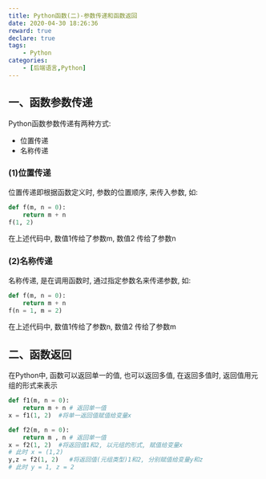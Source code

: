 ```yaml
---
title: Python函数(二)-参数传递和函数返回
date: 2020-04-30 18:26:36
reward: true
declare: true
tags: 
	- Python
categories: 
	- [后端语言,Python]
---
```


## 一、函数参数传递

Python函数参数传递有两种方式:

* 位置传递
* 名称传递

### (1)位置传递

位置传递即根据函数定义时, 参数的位置顺序, 来传入参数, 如:

```python
def f(m, n = 0):
    return m + n
f(1, 2)
```

在上述代码中, 数值1传给了参数m, 数值2 传给了参数n

### (2)名称传递

名称传递, 是在调用函数时, 通过指定参数名来传递参数, 如:

```python
def f(m, n = 0):
    return m + n
f(n = 1, m = 2)
```

在上述代码中, 数值1传给了参数n, 数值2 传给了参数m

<!--more-->

## 二、函数返回

在Python中, 函数可以返回单一的值, 也可以返回多值, 在返回多值时, 返回值用元组的形式来表示

```python
def f1(m, n = 0):
    return m + n # 返回单一值
x = f1(1, 2)  #将单一返回值赋值给变量x

def f2(m, n = 0):
    return m , n # 返回单一值
x = f2(1, 2)  #将返回值1和2, 以元组的形式, 赋值给变量x
# 此时 x = (1,2)
y,z = f2(1, 2)   #将返回值(元组类型)1和2, 分别赋值给变量y和z
# 此时 y = 1, z = 2
```

